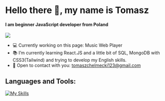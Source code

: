 <h1>Hello there 👋, my name is Tomasz</h1>

#### I am beginner JavaScript developer from Poland

![](https://komarev.com/ghpvc/?username=tchelmecki&color=yellow)

- 💻 Currently working on this page: Music Web Player
- 📚 I’m currently learning React.JS and a little bit of SQL, MongoDB with CSS3(Tailwind) and trying to develop my English skills.
- 📧 Open to contact with you: tomaszchelmecki123@gmail.com

<h2>Languages and Tools:</h2>

[![My Skills](https://skillicons.dev/icons?i=react,javascript,html,css,tailwind,nodejs,express,mysql,mongodb,graphql,git,linux)](https://skillicons.dev)

 







